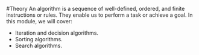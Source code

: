 #Theory 
An algorithm is a sequence of well-defined, ordered, and finite instructions or rules. They enable us to perform a task or achieve a goal. In this module, we will cover:
- Iteration and decision algorithms.
- Sorting algorithms.
- Search algorithms.